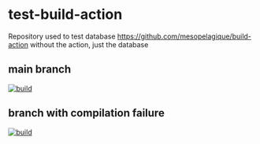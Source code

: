 # test-build-action

Repository used to test database https://github.com/mesopelagique/build-action without the action, just the database

## main branch

[![build](https://github.com/mesopelagique/test-build-workflow/actions/workflows/build.yml/badge.svg)](https://github.com/mesopelagique/test-build-workflow/actions/workflows/build.yml?query=branch%3Amain)

## branch with compilation failure

[![build](https://github.com/mesopelagique/test-build-workflow/actions/workflows/build.yml/badge.svg?branch=feature%2Ffailure)](https://github.com/mesopelagique/test-build-workflow/actions/workflows/build.yml?query=branch%3Afeature%2Ffailure)
